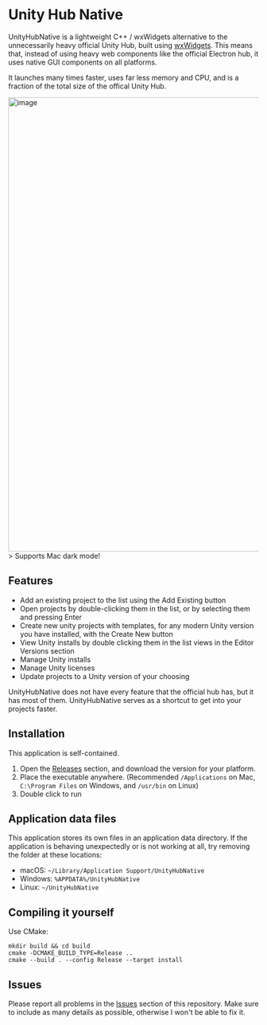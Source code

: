 # Unity Hub Native

UnityHubNative is a lightweight C++ / wxWidgets alternative to the unnecessarily heavy official Unity Hub, built using [wxWidgets](https://wxwidgets.org/). This means that, instead of using heavy web components like the official Electron hub, it uses native GUI components on all platforms.

It launches many times faster, uses far less memory and CPU, and is a fraction of the total size of the offical Unity Hub.

<img width="912" alt="image" src="https://user-images.githubusercontent.com/22283943/193929653-a4aad2b6-229b-4438-afee-c30a7ae39949.png">
> Supports Mac dark mode!


## Features
- Add an existing project to the list using the Add Existing button
- Open projects by double-clicking them in the list, or by selecting them and pressing Enter
- Create new unity projects with templates, for any modern Unity version you have installed, with the Create New button
- View Unity installs by double clicking them in the list views in the Editor Versions section
- Manage Unity installs
- Manage Unity licenses
- Update projects to a Unity version of your choosing

UnityHubNative does not have every feature that the official hub has, but it has most of them. UnityHubNative serves as a shortcut to get into your projects faster. 

## Installation
This application is self-contained.
1. Open the [Releases](https://github.com/Ravbug/UnityHubNative/releases) section, and download the version for your platform.
2. Place the executable anywhere. (Recommended `/Applications` on Mac, `C:\Program Files` on Windows, and `/usr/bin` on Linux)
3. Double click to run

## Application data files
This application stores its own files in an application data directory. If the application is behaving unexpectedly or is not working at all, try removing the folder at these locations:
- macOS: `~/Library/Application Support/UnityHubNative`
- Windows: `%APPDATA%/UnityHubNative`
- Linux: `~/UnityHubNative`

## Compiling it yourself

Use CMake:
```
mkdir build && cd build
cmake -DCMAKE_BUILD_TYPE=Release ..
cmake --build . --config Release --target install
```

## Issues
Please report all problems in the [Issues](https://github.com/Ravbug/UnityHubNative/issues) section of this repository. 
Make sure to include as many details as possible, otherwise I won't be able to fix it.
